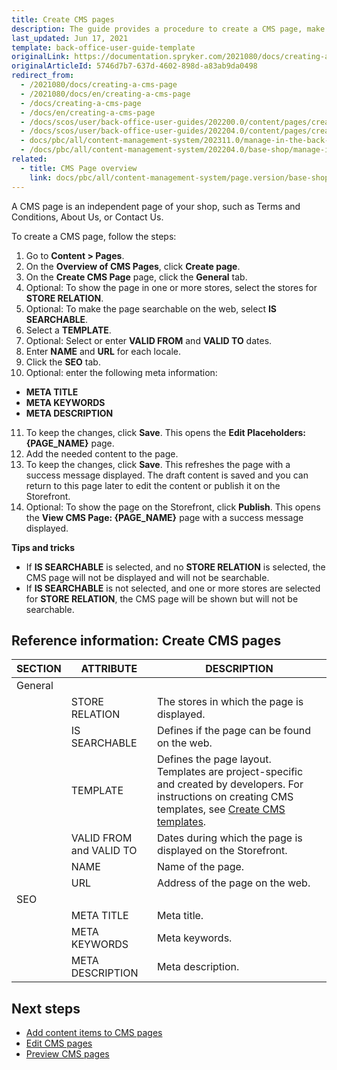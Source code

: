 ```yaml
---
title: Create CMS pages
description: The guide provides a procedure to create a CMS page, make it searchable per store in the Back Office.
last_updated: Jun 17, 2021
template: back-office-user-guide-template
originalLink: https://documentation.spryker.com/2021080/docs/creating-a-cms-page
originalArticleId: 5746d7b7-637d-4602-898d-a83ab9da0498
redirect_from:
  - /2021080/docs/creating-a-cms-page
  - /2021080/docs/en/creating-a-cms-page
  - /docs/creating-a-cms-page
  - /docs/en/creating-a-cms-page
  - /docs/scos/user/back-office-user-guides/202200.0/content/pages/creating-cms-pages.html
  - /docs/scos/user/back-office-user-guides/202204.0/content/pages/creating-cms-pages.html
  - docs/pbc/all/content-management-system/202311.0/manage-in-the-back-office/pages/create-cms-pages.html
  - /docs/pbc/all/content-management-system/202204.0/base-shop/manage-in-the-back-office/pages/create-cms-pages.html
related:
  - title: CMS Page overview
    link: docs/pbc/all/content-management-system/page.version/base-shop/cms-feature-overview/cms-pages-overview.html
---
```


A CMS page is an independent page of your shop, such as Terms and Conditions, About Us, or Contact Us.

To create a CMS page, follow the steps:

1. Go to **Content&nbsp;<span aria-label="and then">></span> Pages**.
2. On the **Overview of CMS Pages**, click **Create page**.
3. On the **Create CMS Page** page, click the **General** tab.
4. Optional: To show the page in one or more stores, select the stores for **STORE RELATION**.
5. Optional: To make the page searchable on the web, select **IS SEARCHABLE**.
6. Select a **TEMPLATE**.
7. Optional: Select or enter **VALID FROM** and **VALID TO** dates.
8. Enter **NAME** and **URL** for each locale.
9. Click the **SEO** tab.
10. Optional: enter the following meta information:
  * **META TITLE**
  * **META KEYWORDS**
  * **META DESCRIPTION**

11. To keep the changes, click **Save**.
    This opens the **Edit Placeholders: {PAGE_NAME}** page.
12. Add the needed content to the page.
13. To keep the changes, click **Save**.
  This refreshes the page with a success message displayed. The draft content is saved and you can return to this page later to edit the content or publish it on the Storefront.
14. Optional: To show the page on the Storefront, click **Publish**.
  This opens the **View CMS Page: {PAGE_NAME}** page with a success message displayed.

**Tips and tricks**

* If **IS SEARCHABLE** is selected, and no **STORE RELATION** is selected, the CMS page will not be displayed and will not be searchable.
* If **IS SEARCHABLE** is not selected, and one or more stores are selected for **STORE RELATION**, the CMS page will be shown but will not be searchable.

## Reference information: Create CMS pages

| SECTION | ATTRIBUTE |  DESCRIPTION |
| --- | --- | --- |
| General |  |  |
| | STORE RELATION | The stores in which the page is displayed. |
| | IS SEARCHABLE | Defines if the page can be found on the web. |
| | TEMPLATE | Defines the page layout. Templates are project-specific and created by developers. For instructions on creating CMS templates, see [Create CMS templates](/docs/pbc/all/content-management-system/{{page.version}}/base-shop/tutorials-and-howtos/create-cms-templates.html#cms-page-template).  |
| | VALID FROM and VALID TO | Dates during which the page is displayed on the Storefront. |
| | NAME | Name of the page. |
| | URL | Address of the page on the web. |
| SEO | | |
|  | META TITLE | Meta title. |
|  | META KEYWORDS  | Meta keywords.  |
|  | META DESCRIPTION | Meta description. |

## Next steps

* [Add content items to CMS pages](/docs/pbc/all/content-management-system/{{page.version}}/base-shop/manage-in-the-back-office/pages/add-content-items-to-cms-pages.html)
* [Edit CMS pages](/docs/pbc/all/content-management-system/{{page.version}}/base-shop/manage-in-the-back-office/pages/edit-cms-pages.html)
* [Preview CMS pages](/docs/pbc/all/content-management-system/{{page.version}}/base-shop/manage-in-the-back-office/pages/preview-cms-pages.html)
